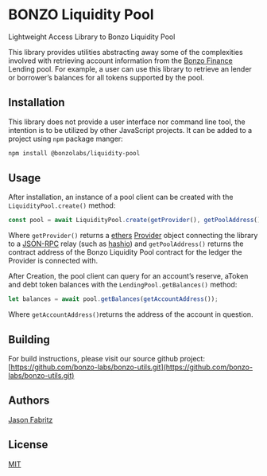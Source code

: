 # BONZO Liquidity Pool

Lightweight Access Library to Bonzo Liquidity Pool

This library provides utilities abstracting away some of the complexities involved with retrieving account information from the [Bonzo Finance](https://bonzo.finance/) Lending pool.  For example, a user can use this library to retrieve an lender or borrower’s balances for all tokens supported by the pool.

## Installation

This library does not provide a user interface nor command line tool, the intention is to be utilized by other JavaScript projects.  It can be added to a project using `npm` package manger:

```sh
npm install @bonzolabs/liquidity-pool
```

## Usage

After installation, an instance of a pool client can be created with the `LiquidityPool.create()` method:

```js
const pool = await LiquidityPool.create(getProvider(), getPoolAddress());
```

Where `getProvider()` returns a [ethers](https://docs.ethers.org/v6/) [Provider](https://docs.ethers.org/v6/api/providers/#about-providers) object connecting the library to a [JSON-RPC](https://docs.hedera.com/hedera/core-concepts/smart-contracts/deploying-smart-contracts/json-rpc-relay) relay (such as [hashio](https://www.hashgraph.com/hashio/)) and `getPoolAddress()` returns the contract address of the Bonzo Liquidity Pool contract for the ledger the Provider is connected with.


After Creation, the pool client can query for an account’s reserve, aToken and debt token balances with the `LendingPool.getBalances()` method:

```js
let balances = await pool.getBalances(getAccountAddress());
```

Where `getAccountAddress()`returns the address of the account in question.

## Building

For build instructions, please visit our source github project: [https://github.com/bonzo-labs/bonzo-utils.git](https://github.com/bonzo-labs/bonzo-utils.git)

## Authors

[Jason Fabritz](mailto:jason@bonzo.finance)

## License

[MIT](/LICENSE)